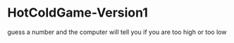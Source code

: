 # HotColdGame-Version1
guess a number and the computer will tell you if you are too high or too low
